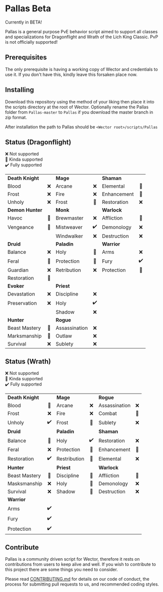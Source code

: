 # Pallas Beta

Currently in BETA!

Pallas is a general purpose PvE behavior script aimed to support all classes and specializations for Dragonflight and Wrath of the Lich King Classic. PvP is not officially supported!

## Prerequisites

The only prerequisite is having a working copy of Wector and credentials to use it. If you don't have this, kindly leave this forsaken place now.

## Installing

Download this repository using the method of your liking then place it into the scripts directory at the root of Wector. Optionally rename the Pallas folder from `Pallas-master` to `Pallas` if you download the master branch in zip format.

After installation the path to Pallas should be `<Wector root>/scripts/Pallas`

## Status (Dragonflight)

:x: Not supported\
:large_blue_diamond: Kinda supported\
:heavy_check_mark: Fully supported

|                   |                      |                   |                      |                   |                      |
|-------------------|:--------------------:|-------------------|:--------------------:|-------------------|:--------------------:|
| **Death Knight**  |                      | **Mage**          |                      | **Shaman**        |                      |
| Blood             |         :x:          | Arcane            |         :x:          | Elemental         | :large_blue_diamond: |
| Frost             |         :x:          | Fire              |         :x:          | Enhancement       | :large_blue_diamond: |
| Unholy            |         :x:          | Frost             | :large_blue_diamond: | Restoration       |         :x:          |
| **Demon Hunter**  |                      | **Monk**          |                      | **Warlock**       |                      |
| Havoc             | :large_blue_diamond: | Brewmaster        |         :x:          | Affliction        | :large_blue_diamond: |
| Vengeance         | :large_blue_diamond: | Mistweaver        | :heavy_check_mark:   | Demonology        |         :x:          |
|                   |                      | Windwalker        |         :x:          | Destruction       |         :x:          |
| **Druid**         |                      | **Paladin**       |                      | **Warrior**       |                      |
| Balance           |         :x:          | Holy              | :large_blue_diamond: | Arms              |         :x:          |
| Feral             | :large_blue_diamond: | Protection        | :large_blue_diamond: | Fury              |  :heavy_check_mark:  |
| Guardian          |         :x:          | Retribution       |         :x:          | Protection        | :large_blue_diamond: |
| Restoration       | :large_blue_diamond: |                   |                      |                   |                      |
| **Evoker**        |                      | **Priest**        |                      |                   |                      |
| Devastation       |         :x:          | Discipline        |         :x:          |                   |                      |
| Preservation      |         :x:          | Holy              | :heavy_check_mark:   |                   |                      |
|                   |                      | Shadow            |         :x:          |                   |                      |
| **Hunter**        |                      | **Rogue**         |                      |                   |                      |
| Beast Mastery     | :large_blue_diamond: | Assassination     |         :x:          |                   |                      |
| Marksmanship      | :large_blue_diamond: | Outlaw            |         :x:          |                   |                      |
| Survival          |         :x:          | Sublety           |         :x:          |                   |                      |

## Status (Wrath)

:x: Not supported\
:large_blue_diamond: Kinda supported\
:heavy_check_mark: Fully supported

|                   |                      |                   |                      |                   |                      |
|-------------------|:--------------------:|-------------------|:--------------------:|-------------------|:--------------------:|
| **Death Knight**  |                      | **Mage**          |                      | **Rogue**         |                      |
| Blood             | :large_blue_diamond: | Arcane            |         :x:          | Assassination     |         :x:          |
| Frost             |         :x:          | Fire              |         :x:          | Combat            | :large_blue_diamond: |
| Unholy            |  :heavy_check_mark:  | Frost             | :large_blue_diamond: | Sublety           |         :x:          |
| **Druid**         |                      | **Paladin**       |                      | **Shaman**        |                      |
| Balance           | :large_blue_diamond: | Holy              |  :heavy_check_mark:  | Restoration       |         :x:          |
| Feral             |         :x:          | Protection        | :large_blue_diamond: | Enhancement       | :large_blue_diamond: |
| Restoration       |  :heavy_check_mark:  | Restribution      | :large_blue_diamond: | Elemental         |         :x:          |
| **Hunter**        |                      | **Priest**        |                      | **Warlock**       |                      |
| Beast Mastery     | :large_blue_diamond: | Discipline        | :large_blue_diamond: | Affliction        | :large_blue_diamond: |
| Masksmanship      |         :x:          | Holy              | :large_blue_diamond: | Demonology        |         :x:          |
| Survival          |         :x:          | Shadow            | :large_blue_diamond: | Destruction       |         :x:          |
| **Warrior**       |                      |                   |                      |                   |                      |
| Arms              |  :heavy_check_mark:  |                   |                      |                   |                      |
| Fury              |  :heavy_check_mark:  |                   |                      |                   |                      |
| Protection        |  :heavy_check_mark:  |                   |                      |                   |                      |

## Contribute

Pallas is a community driven script for Wector, therefore it rests on contributions from users to keep alive and well. If you wish to contribute to this project there are some things you need to consider.

Please read [CONTRIBUTING.md](CONTRIBUTING.md) for details on our code of conduct, the process for submitting pull requests to us, and recommended coding styles.
